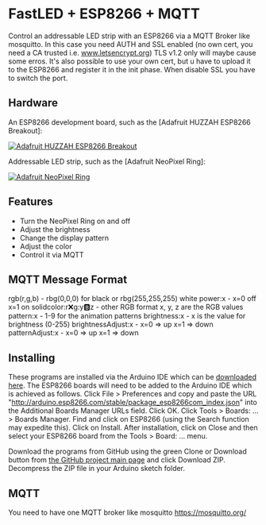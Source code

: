 FastLED + ESP8266 + MQTT
=========

Control an addressable LED strip with an ESP8266 via a MQTT Broker like mosquitto.
In this case you need AUTH and SSL enabled (no own cert, you need a CA trusted i.e. www.letsencrypt.org)
TLS v1.2 only will maybe cause some erros.
It's also possible to use your own cert, but u have to upload it to the ESP8266 and register it in the init phase.
When disable SSL you have to switch the port. 

Hardware
--------

An ESP8266 development board, such as the [Adafruit HUZZAH ESP8266 Breakout]:

[![Adafruit HUZZAH ESP8266 Breakout](https://cdn-shop.adafruit.com/310x233/2471-10.jpg)](https://www.adafruit.com/products/2471)

Addressable LED strip, such as the [Adafruit NeoPixel Ring]:

[![Adafruit NeoPixel Ring](https://www.adafruit.com/images/145x109/1586-00.jpg)](https://www.adafruit.com/product/1586)

Features
--------
* Turn the NeoPixel Ring on and off
* Adjust the brightness
* Change the display pattern
* Adjust the color
* Control it via MQTT

MQTT Message Format
--------
rgb(r,g,b)              - rbg(0,0,0) for black or rbg(255,255,255) white
power:x                 - x=0 off x=1 on
solidcolor:r:x:g:y:b:z  - other RGB format x, y, z are the RGB values
pattern:x               - 1-9 for the animation patterns
brightness:x            - x is the value for brightness (0-255)
brightnessAdjust:x      - x=0 =\> up x=1 =\> down
patternAdjust:x         - x=0 =\> up x=1 =\> down



Installing
-----------
These programs are installed via the Arduino IDE which can be [downloaded here](https://www.arduino.cc/en/main/software). The ESP8266 boards will need to be added to the Arduino IDE which is achieved as follows. Click File > Preferences and copy and paste the URL "http://arduino.esp8266.com/stable/package_esp8266com_index.json" into the Additional Boards Manager URLs field. Click OK. Click Tools > Boards: ... > Boards Manager. Find and click on ESP8266 (using the Search function may expedite this). Click on Install. After installation, click on Close and then select your ESP8266 board from the Tools > Board: ... menu.

Download the programs from GitHub using the green Clone or Download button from [the GitHub project main page](https://github.com/jasoncoon/esp8266-fastled-webserver) and click Download ZIP. Decompress the ZIP file in your Arduino sketch folder.

MQTT
-----------
You need to have one MQTT broker like mosquitto https://mosquitto.org/